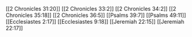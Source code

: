 [[2 Chronicles 31:20]]
[[2 Chronicles 33:2]]
[[2 Chronicles 34:2]]
[[2 Chronicles 35:18]]
[[2 Chronicles 36:5]]
[[Psalms 39:7]]
[[Psalms 49:11]]
[[Ecclesiastes 2:17]]
[[Ecclesiastes 9:18]]
[[Jeremiah 22:15]]
[[Jeremiah 22:17]]
